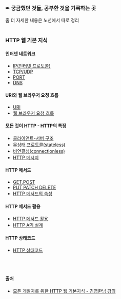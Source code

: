 
### ✒ 궁금했던 것들, 공부한 것을 기록하는 곳
좀 더 자세한 내용은 노션에서 따로 정리 
<br/>
<br/>

### HTTP 웹 기본 지식
#### 인터넷 네트워크 
* [IP(인터넷 프로토콜)](https://github.com/k9want/TIL/blob/main/HTTP%20%EC%9B%B9%20%EA%B8%B0%EB%B3%B8%20%EC%A7%80%EC%8B%9D/%EC%9D%B8%ED%84%B0%EB%84%B7%20%EB%84%A4%ED%8A%B8%EC%9B%8C%ED%81%AC/IP.md)
* [TCP/UDP](https://github.com/k9want/TIL/blob/main/HTTP%20%EC%9B%B9%20%EA%B8%B0%EB%B3%B8%20%EC%A7%80%EC%8B%9D/%EC%9D%B8%ED%84%B0%EB%84%B7%20%EB%84%A4%ED%8A%B8%EC%9B%8C%ED%81%AC/TCP_UDP.md)
* [PORT](https://github.com/k9want/TIL/blob/main/HTTP%20%EC%9B%B9%20%EA%B8%B0%EB%B3%B8%20%EC%A7%80%EC%8B%9D/%EC%9D%B8%ED%84%B0%EB%84%B7%20%EB%84%A4%ED%8A%B8%EC%9B%8C%ED%81%AC/PORT.md)
* [DNS](https://github.com/k9want/TIL/blob/main/HTTP%20%EC%9B%B9%20%EA%B8%B0%EB%B3%B8%20%EC%A7%80%EC%8B%9D/%EC%9D%B8%ED%84%B0%EB%84%B7%20%EB%84%A4%ED%8A%B8%EC%9B%8C%ED%81%AC/DNS.md)

#### URI와 웹 브라우저 요청 흐름
* [URI](https://github.com/k9want/TIL/blob/main/HTTP%20%EC%9B%B9%20%EA%B8%B0%EB%B3%B8%20%EC%A7%80%EC%8B%9D/URI%EC%99%80%20%EC%9B%B9%20%EB%B8%8C%EB%9D%BC%EC%9A%B0%EC%A0%80%20%EC%9A%94%EC%B2%AD%20%ED%9D%90%EB%A6%84/URI.md)
* [웹 브라우저 요청 흐름](https://github.com/k9want/TIL/blob/main/HTTP%20%EC%9B%B9%20%EA%B8%B0%EB%B3%B8%20%EC%A7%80%EC%8B%9D/URI%EC%99%80%20%EC%9B%B9%20%EB%B8%8C%EB%9D%BC%EC%9A%B0%EC%A0%80%20%EC%9A%94%EC%B2%AD%20%ED%9D%90%EB%A6%84/%EC%9B%B9%20%EB%B8%8C%EB%9D%BC%EC%9A%B0%EC%A0%80%20%EC%9A%94%EC%B2%AD%20%ED%9D%90%EB%A6%84.md)

#### 모든 것이 HTTP - HTTP의 특징 
* [클라이언트-서버 구조](https://github.com/k9want/TIL/blob/main/HTTP%20%EC%9B%B9%20%EA%B8%B0%EB%B3%B8%20%EC%A7%80%EC%8B%9D/%EB%AA%A8%EB%93%A0%20%EA%B2%83%EC%9D%B4%20HTTP/%ED%81%B4%EB%9D%BC%EC%9D%B4%EC%96%B8%ED%8A%B8%20%EC%84%9C%EB%B2%84%20%EA%B5%AC%EC%A1%B0.md)
* [무상태 프로토콜(stateless)](https://github.com/k9want/TIL/blob/main/HTTP%20%EC%9B%B9%20%EA%B8%B0%EB%B3%B8%20%EC%A7%80%EC%8B%9D/%EB%AA%A8%EB%93%A0%20%EA%B2%83%EC%9D%B4%20HTTP/%EB%AC%B4%EC%83%81%ED%83%9C(Stateless)%20%ED%94%84%EB%A1%9C%ED%86%A0%EC%BD%9C.md)
* [비연결성(connectionless)](https://github.com/k9want/TIL/blob/main/HTTP%20%EC%9B%B9%20%EA%B8%B0%EB%B3%B8%20%EC%A7%80%EC%8B%9D/%EB%AA%A8%EB%93%A0%20%EA%B2%83%EC%9D%B4%20HTTP/%EB%B9%84%EC%97%B0%EA%B2%B0%EC%84%B1(connectionless).md)
* [HTTP 메시지](https://github.com/k9want/TIL/blob/main/HTTP%20%EC%9B%B9%20%EA%B8%B0%EB%B3%B8%20%EC%A7%80%EC%8B%9D/%EB%AA%A8%EB%93%A0%20%EA%B2%83%EC%9D%B4%20HTTP/HTTP%EB%A9%94%EC%8B%9C%EC%A7%80.md)

#### HTTP 메서드
* [GET,POST](https://github.com/k9want/TIL/blob/main/HTTP%20%EC%9B%B9%20%EA%B8%B0%EB%B3%B8%20%EC%A7%80%EC%8B%9D/HTTP%20%EB%A9%94%EC%84%9C%EB%93%9C/HTTP%EB%A9%94%EC%84%9C%EB%93%9C-GET%2CPOST.md)
* [PUT,PATCH,DELETE](https://github.com/k9want/TIL/blob/main/HTTP%20%EC%9B%B9%20%EA%B8%B0%EB%B3%B8%20%EC%A7%80%EC%8B%9D/HTTP%20%EB%A9%94%EC%84%9C%EB%93%9C/HTTP%EB%A9%94%EC%84%9C%EB%93%9C-PUT%2CPATCH%2CDELETE.md)
* [HTTP 메서드의 속성](https://github.com/k9want/TIL/blob/main/HTTP%20%EC%9B%B9%20%EA%B8%B0%EB%B3%B8%20%EC%A7%80%EC%8B%9D/HTTP%20%EB%A9%94%EC%84%9C%EB%93%9C/HTTP%EB%A9%94%EC%84%9C%EB%93%9C%EC%86%8D%EC%84%B1.md)

#### HTTP 메서드 활용
* [HTTP 메서드 활용](https://github.com/k9want/TIL/blob/main/HTTP%20%EC%9B%B9%20%EA%B8%B0%EB%B3%B8%20%EC%A7%80%EC%8B%9D/HTTP%20%EB%A9%94%EC%84%9C%EB%93%9C%20%ED%99%9C%EC%9A%A9/HTTP%20%EB%A9%94%EC%84%9C%EB%93%9C%20%ED%99%9C%EC%9A%A9.md)
* [HTTP API 설계](https://github.com/k9want/TIL/blob/main/HTTP%20%EC%9B%B9%20%EA%B8%B0%EB%B3%B8%20%EC%A7%80%EC%8B%9D/HTTP%20%EB%A9%94%EC%84%9C%EB%93%9C%20%ED%99%9C%EC%9A%A9/HTTP%20API%20%EC%84%A4%EA%B3%84.md)

#### HTTP 상태코드 
* [HTTP 상태코드](https://github.com/k9want/TIL/blob/main/HTTP%20%EC%9B%B9%20%EA%B8%B0%EB%B3%B8%20%EC%A7%80%EC%8B%9D/HTTP%20%EC%83%81%ED%83%9C%EC%BD%94%EB%93%9C/HTTP%20%EC%83%81%ED%83%9C%EC%BD%94%EB%93%9C.md)

<br/>
<br/>

#### 출처
* [모든 개발자를 위한 HTTP 웹 기본지식 - 김영한님 강의](https://www.inflearn.com/course/http-%EC%9B%B9-%EB%84%A4%ED%8A%B8%EC%9B%8C%ED%81%AC)